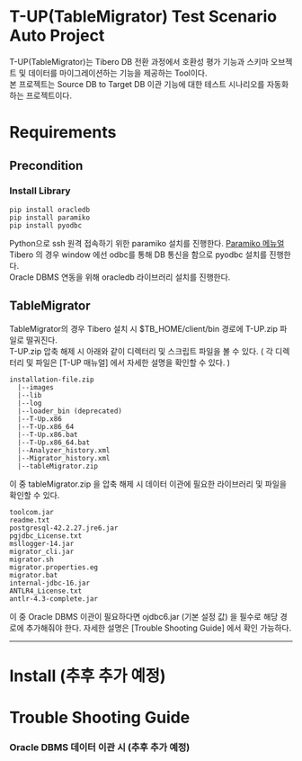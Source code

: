 # T-UP(TableMigrator) Test Scenario Auto Project

T-UP(TableMigrator)는 Tibero DB 전환 과정에서 호환성 평가 기능과 스키마 오브젝트 및 데이터를 마이그레이션하는 기능을 제공하는 Tool이다. </br>
본 프로젝트는 Source DB to Target DB 이관 기능에 대한 테스트 시나리오를 자동화하는 프로젝트이다.

# Requirements

## Precondition

### Install Library

```
pip install oracledb
pip install paramiko
pip install pyodbc
```

Python으로 ssh 원격 접속하기 위한 paramiko 설치를 진행한다. [Paramiko 메뉴얼] </br>
Tibero 의 경우 window 에선 odbc를 통해 DB 통신을 함으로 pyodbc 설치를 진행한다. </br>
Oracle DBMS 연동을 위해 oracledb 라이브러리 설치를 진행한다. </br>


## TableMigrator

TableMigrator의 경우 Tibero 설치 시 $TB_HOME/client/bin 경로에 T-UP.zip 파일로 떨궈진다.</br>
T-UP.zip 압축 해제 시 아래와 같이 디렉터리 및 스크립트 파일을 볼 수 있다. ( 각 디렉터리 및 파일은 [T-UP 매뉴얼] 에서 자세한 설명을 확인할 수 있다. ) </br>


```
installation-file.zip
  |--images
  |--lib
  |--log
  |--loader_bin (deprecated)
  |--T-Up.x86
  |--T-Up.x86_64
  |--T-Up.x86.bat
  |--T-Up.x86_64.bat
  |--Analyzer_history.xml
  |--Migrator_history.xml
  |--tableMigrator.zip
```

이 중 tableMigrator.zip 을 압축 해제 시 데이터 이관에 필요한 라이브러리 및 파일을 확인할 수 있다. </br>

```
toolcom.jar 
readme.txt 
postgresql-42.2.27.jre6.jar 
pgjdbc_License.txt 
msllogger-14.jar 
migrator_cli.jar 
migrator.sh 
migrator.properties.eg 
migrator.bat 
internal-jdbc-16.jar 
ANTLR4_License.txt 
antlr-4.3-complete.jar
```

이 중 Oracle DBMS 이관이 필요하다면 ojdbc6.jar (기본 설정 값) 을 필수로 해당 경로에 추가해줘야 한다. 자세한 설명은 [Trouble Shooting Guide] 에서 확인 가능하다. </br>

---


# Install (추후 추가 예정)

# Trouble Shooting Guide

### Oracle DBMS 데이터 이관 시 (추후 추가 예정)
[T-UP 메뉴얼]: https://technet.tmax.co.kr/ko/front/download/findDownloadList.do
[Paramiko 메뉴얼]: https://www.paramiko.org/installing.html